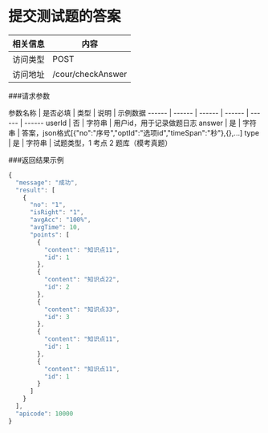 # 提交测试题的答案
 相关信息 | 内容
 ------ | ------
 访问类型 | POST
 访问地址 | /cour/checkAnswer

###请求参数

 参数名称 | 是否必填 | 类型 | 说明 | 示例数据
 ------ | ------ | ------ | ------ | ------ | ------
 userId | 否 | 字符串 | 用户id，用于记录做题日志
 answer | 是 | 字符串 | 答案，json格式[{"no":"序号","optId":"选项id","timeSpan":"秒"},{},...]
 type   | 是 | 字符串 | 试题类型，1 考点 2 题库（模考真题）
 
###返回结果示例

```javascript
{
  "message": "成功",
  "result": [
    {
      "no": "1",
      "isRight": "1",
      "avgAcc": "100%",
      "avgTime": 10,
      "points": [
        {
          "content": "知识点11",
          "id": 1
        },
        {
          "content": "知识点22",
          "id": 2
        },
        {
          "content": "知识点33",
          "id": 3
        },
        {
          "content": "知识点11",
          "id": 1
        },
        {
          "content": "知识点11",
          "id": 1
        }
      ]
    }
  ],
  "apicode": 10000
}

```
